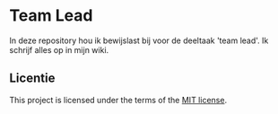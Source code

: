 # Team Lead
In deze repository hou ik bewijslast bij voor de deeltaak 'team lead'. Ik schrijf alles op in mijn wiki.

## Licentie

This project is licensed under the terms of the [MIT license](./LICENSE).
